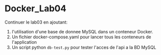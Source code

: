 # Docker_Lab04

Continuer le lab03 en ajoutant:
1. l'utilisation d'une base de donnee MySQL dans un conteneur Docker.
2. Un fichier docker-compose.yaml pour lancer tous les conteneurs de l'application
3. Un script python `db-test.py` pour tester l'acces de l'api a la BD MySQL
